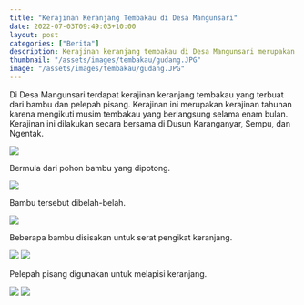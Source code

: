```yaml
---
title: "Kerajinan Keranjang Tembakau di Desa Mangunsari"
date: 2022-07-03T09:49:03+10:00
layout: post
categories: ["Berita"]
description: Kerajinan keranjang tembakau di Desa Mangunsari merupakan kegiatan bersama.
thumbnail: "/assets/images/tembakau/gudang.JPG"
image: "/assets/images/tembakau/gudang.JPG"
---
```


Di Desa Mangunsari terdapat kerajinan keranjang tembakau yang terbuat dari bambu dan pelepah pisang. Kerajinan ini merupakan kerajinan tahunan karena mengikuti musim tembakau yang berlangsung selama enam bulan. Kerajinan ini dilakukan secara bersama di Dusun Karanganyar, Sempu, dan Ngentak.

<img src="{{site.baseurl}}/assets/images/tembakau/bambu1.JPG">

Bermula dari pohon bambu yang dipotong.

<img src="{{site.baseurl}}/assets/images/tembakau/bambu2.JPG">

Bambu tersebut dibelah-belah.

<img src="{{site.baseurl}}/assets/images/tembakau/serat-bambu1.JPG">

Beberapa bambu disisakan untuk serat pengikat keranjang.

<img src="{{site.baseurl}}/assets/images/tembakau/serat-bambu2.JPG">
<img src="{{site.baseurl}}/assets/images/tembakau/pelepah1.JPG">

Pelepah pisang digunakan untuk melapisi keranjang.

<img src="{{site.baseurl}}/assets/images/tembakau/pelepah2.JPG">
<img src="{{site.baseurl}}/assets/images/tembakau/jadi.JPG">
